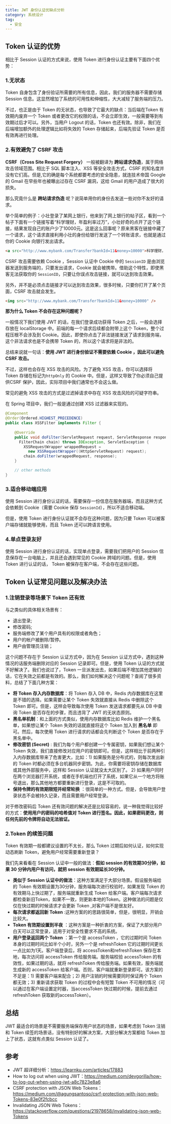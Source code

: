 ```yaml
---
title: JWT 身份认证优缺点分析
category: 系统设计
tag:
  - 安全
---
```


## Token 认证的优势

 相比于 Session 认证的方式来说，使用 Token 进行身份认证主要有下面四个优势：

### 1.无状态

Token 自身包含了身份验证所需要的所有信息，因此，我们的服务器不需要存储 Session 信息。这显然增加了系统的可用性和伸缩性，大大减轻了服务端的压力。

不过，也正是由于 Token 的无状态，也导致了它最大的缺点：当后端在Token 有效期内废弃一个 Token 或者更改它的权限的话，不会立即生效，一般需要等到有效期过后才可以。另外，当用户 Logout 的话，Token 也还有效。除非，我们在后端增加额外的处理逻辑比如将失效的 Token 存储起来，后端先验证 Token 是否有效再进行处理。

### 2.有效避免了 CSRF 攻击

**CSRF（Cross Site Request Forgery）** 一般被翻译为 **跨站请求伪造**，属于网络攻击领域范围。相比于 SQL 脚本注入、XSS 等安全攻击方式，CSRF 的知名度并没有它们高。但是,它的确是每个系统都要考虑的安全隐患，就连技术帝国 Google 的 Gmail 在早些年也被曝出过存在  CSRF 漏洞，这给 Gmail 的用户造成了很大的损失。

那么究竟什么是  **跨站请求伪造** 呢？说简单用你的身份去发送一些对你不友好的请求。

举个简单的例子：小壮登录了某网上银行，他来到了网上银行的帖子区，看到一个帖子下面有一个链接写着“科学理财，年盈利率过万”，小壮好奇的点开了这个链接，结果发现自己的账户少了10000元。这是这么回事呢？原来黑客在链接中藏了一个请求，这个请求直接利用小壮的身份给银行发送了一个转账请求，也就是通过你的 Cookie 向银行发出请求。

```html
<a src="http://www.mybank.com/Transfer?bankId=11&money=10000">科学理财，年盈利率过万</a>
```

CSRF 攻击需要依赖 Cookie ，Session 认证中 Cookie 中的 `SessionID` 是由浏览器发送到服务端的，只要发出请求，Cookie 就会被携带。借助这个特性，即使黑客无法获取你的  `SessionID`，只要让你误点攻击链接，就可以达到攻击效果。

另外，并不是必须点击链接才可以达到攻击效果，很多时候，只要你打开了某个页面，CSRF 攻击就会发生。

```html
<img src="http://www.mybank.com/Transfer?bankId=11&money=10000" />
```

**那为什么 Token 不会存在这种问题呢？**

一般情况下我们使用 JWT 的话，在我们登录成功获得 Token 之后，一般会选择存放在  localStorage 中。前端的每一个请求后续都会附带上这个 Token，整个过程压根不会涉及到 Cookie。因此，即使你点击了非法链接发送了请求到服务端，这个非法请求也是不会携带 Token 的，所以这个请求将是非法的。

总结来说就一句话：**使用 JWT 进行身份验证不需要依赖 Cookie ，因此可以避免 CSRF 攻击。**

不过，这样也会存在 XSS 攻击的风险。为了避免 XSS 攻击，你可以选择将 Token 存储在标记为`httpOnly`  的 Cookie 中。但是，这样又导致了你必须自己提供CSRF 保护，因此，实际项目中我们通常也不会这么做。

常见的避免 XSS 攻击的方式是过滤掉请求中存在 XSS  攻击风险的可疑字符串。

在 Spring 项目中，我们一般是通过创建 XSS 过滤器来实现的。

```java
@Component
@Order(Ordered.HIGHEST_PRECEDENCE)
public class XSSFilter implements Filter {
 
    @Override 
    public void doFilter(ServletRequest request, ServletResponse response,
      FilterChain chain) throws IOException, ServletException {
        XSSRequestWrapper wrappedRequest = 
          new XSSRequestWrapper((HttpServletRequest) request);
        chain.doFilter(wrappedRequest, response);
    }

    // other methods
}
```

### 3.适合移动端应用

使用 Session 进行身份认证的话，需要保存一份信息在服务器端，而且这种方式会依赖到 Cookie（需要 Cookie 保存 `SessionId`），所以不适合移动端。

但是，使用 Token 进行身份认证就不会存在这种问题，因为只要 Token 可以被客户端存储就能够使用，而且 Token 还可以跨语言使用。

### 4.单点登录友好

使用 Session 进行身份认证的话，实现单点登录，需要我们把用户的 Session 信息保存在一台电脑上，并且还会遇到常见的 Cookie 跨域的问题。但是，使用 Token 进行认证的话， Token 被保存在客户端，不会存在这些问题。

## Token 认证常见问题以及解决办法

### 1.注销登录等场景下 Token 还有效

与之类似的具体相关场景有：

- 退出登录;
- 修改密码;
- 服务端修改了某个用户具有的权限或者角色；
- 用户的帐户被删除/暂停。
- 用户由管理员注销；

这个问题不存在于 Session  认证方式中，因为在  Session  认证方式中，遇到这种情况的话服务端删除对应的 Session 记录即可。但是，使用 Token 认证的方式就不好解决了。我们也说过了，Token 一旦派发出去，如果后端不增加其他逻辑的话，它在失效之前都是有效的。那么，我们如何解决这个问题呢？查阅了很多资料，总结了下面几种方案：

- **将 Token 存入内存数据库**：将 Token 存入 DB 中，Redis 内存数据库在这里是不错的选择。如果需要让某个 Token 失效就直接从 Redis 中删除这个 Token 即可。但是，这样会导致每次使用 Token 发送请求都要先从 DB 中查询 Token 是否存在的步骤，而且违背了 JWT 的无状态原则。
- **黑名单机制**：和上面的方式类似，使用内存数据库比如 Redis 维护一个黑名单，如果想让某个 Token 失效的话就直接将这个 Token 加入到 **黑名单** 即可。然后，每次使用 Token 进行请求的话都会先判断这个 Token 是否存在于黑名单中。
- **修改密钥 (Secret)** : 我们为每个用户都创建一个专属密钥，如果我们想让某个 Token 失效，我们直接修改对应用户的密钥即可。但是，这样相比于前两种引入内存数据库带来了危害更大，比如：1) 如果服务是分布式的，则每次发出新的 Token 时都必须在多台机器同步密钥。为此，你需要将密钥存储在数据库或其他外部服务中，这样和 Session 认证就没太大区别了。 2) 如果用户同时在两个浏览器打开系统，或者在手机端也打开了系统，如果它从一个地方将账号退出，那么其他地方都要重新进行登录，这是不可取的。
- **保持令牌的有效期限短并经常轮换** ：很简单的一种方式。但是，会导致用户登录状态不会被持久记录，而且需要用户经常登录。

对于修改密码后 Token 还有效问题的解决还是比较容易的，说一种我觉得比较好的方式：**使用用户的密码的哈希值对 Token 进行签名。因此，如果密码更改，则任何先前的令牌将自动无法验证。**

### 2.Token 的续签问题

Token 有效期一般都建议设置的不太长，那么 Token 过期后如何认证，如何实现动态刷新 Token，避免用户经常需要重新登录？

我们先来看看在 Session 认证中一般的做法：**假如 session 的有效期30分钟，如果 30 分钟内用户有访问，就把 session 有效期延长30分钟。**

- **类似于 Session 认证中的做法**：这种方案满足于大部分场景。假设服务端给的 Token 有效期设置为30分钟，服务端每次进行校验时，如果发现 Token 的有效期马上快过期了，服务端就重新生成 Token 给客户端。客户端每次请求都检查新旧Token，如果不一致，则更新本地的Token。这种做法的问题是仅仅在快过期的时候请求才会更新 Token ,对客户端不是很友好。
- **每次请求都返回新 Token** :这种方案的的思路很简单，但是，很明显，开销会比较大。
- **Token 有效期设置到半夜** ：这种方案是一种折衷的方案，保证了大部分用户白天可以正常登录，适用于对安全性要求不高的系统。
- **用户登录返回两个 Token** ：第一个是 accessToken ，它的过期时间 Token 本身的过期时间比如半个小时，另外一个是 refreshToken 它的过期时间更长一点比如为1天。客户端登录后，将 accessToken和refreshToken 保存在本地，每次访问将 accessToken 传给服务端。服务端校验 accessToken 的有效性，如果过期的话，就将 refreshToken 传给服务端。如果有效，服务端就生成新的 accessToken 给客户端。否则，客户端就重新登录即可。该方案的不足是：1) 需要客户端来配合；2) 用户注销的时候需要同时保证两个 Token 都无效；3) 重新请求获取 Token 的过程中会有短暂 Token 不可用的情况（可以通过在客户端设置定时器，当accessToken 快过期的时候，提前去通过 refreshToken 获取新的accessToken）。

## 总结

JWT 最适合的场景是不需要服务端保存用户状态的场景，如果考虑到 Token 注销和 Token 续签的场景话，没有特别好的解决方案，大部分解决方案都给 Token 加上了状态，这就有点类似 Session 认证了。

##  参考

- JWT 超详细分析：https://learnku.com/articles/17883
- How to log out when using JWT：https://medium.com/devgorilla/how-to-log-out-when-using-jwt-a8c7823e8a6
- CSRF protection with JSON Web Tokens：https://medium.com/@agungsantoso/csrf-protection-with-json-web-Tokens-83e0f2fcbcc
- Invalidating JSON Web Tokens：https://stackoverflow.com/questions/21978658/invalidating-json-web-Tokens

